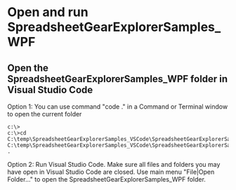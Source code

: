 # Open and run SpreadsheetGearExplorerSamples_WPF

## Open the SpreadsheetGearExplorerSamples_WPF folder in Visual Studio Code

Option 1: You can use command "code ." in a Command or Terminal window to open the current folder
```
c:\>
c:\>cd C:\temp\SpreadsheetGearExplorerSamples_VSCode\SpreadsheetGearExplorerSamples_WPF
C:\temp\SpreadsheetGearExplorerSamples_VSCode\SpreadsheetGearExplorerSamples_WPF>code . 
```
Option 2: Run Visual Studio Code. Make sure all files and folders you may have open in Visual Studio Code are closed. Use main menu "File|Open Folder..." to open the SpreadsheetGearExplorerSamples_WPF folder.
